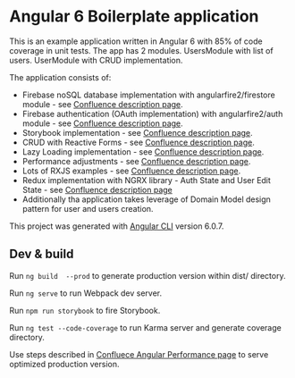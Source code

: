 # Angular 6 Boilerplate application

This is an example application written in Angular 6 with 85% of code coverage in unit tests. The app has 2 modules. UsersModule with list of users. UserModule with CRUD implementation.

The application consists of:
- Firebase noSQL database implementation with angularfire2/firestore module - see [Confluence description page](https://confluence.pgs-soft.com/display/FRON/Spotkanie+4+-+Integracja+z+Firebase).
- Firebase authentication (OAuth implementation) with angularfire2/auth module - see [Confluence description page](https://confluence.pgs-soft.com/display/FRON/Spotkanie+4+-+Integracja+z+Firebase).
- Storybook implementation - see [Confluence description page](https://confluence.pgs-soft.com/pages/viewpage.action?pageId=98740272).
- CRUD with Reactive Forms - see [Confluence description page](https://confluence.pgs-soft.com/pages/viewpage.action?pageId=98740272).
- Lazy Loading implementation - see [Confluence description page](https://confluence.pgs-soft.com/display/FRON/Spotkanie+6+-+Angular+performance).
- Performance adjustments - see [Confluence description page](https://confluence.pgs-soft.com/display/FRON/Spotkanie+6+-+Angular+performance).
- Lots of RXJS examples - see [Confluence description page](https://confluence.pgs-soft.com/pages/viewpage.action?pageId=98730626).
- Redux implementation with NGRX library - Auth State and User Edit State - see [Confluence description page](https://confluence.pgs-soft.com/display/FRON/Spotkanie+7+-+NGRX)
- Additionally tha application takes leverage of Domain Model design pattern for user and users creation.

This project was generated with [Angular CLI](https://github.com/angular/angular-cli) version 6.0.7.

## Dev & build
Run `ng build  --prod` to generate production version within dist/ directory.

Run `ng serve` to run Webpack dev server.

Run `npm run storybook` to fire Storybook.

Run `ng test --code-coverage` to run Karma server and generate coverage directory.

Use steps described in [Confluece Angular Performance page](https://confluence.pgs-soft.com/display/FRON/Spotkanie+6+-+Angular+performance) to serve optimized production version.
